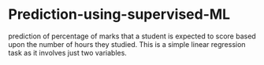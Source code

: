 # Prediction-using-supervised-ML
 prediction of percentage of marks that a student is expected to score based upon the number of hours they studied. This is a simple linear regression task as it involves just two variables.
